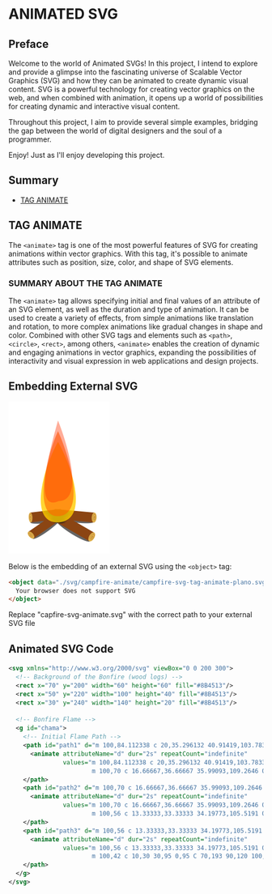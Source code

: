 # ANIMATED SVG

## Preface

Welcome to the world of Animated SVGs! In this project, I intend to explore and provide a glimpse into the fascinating universe of Scalable Vector Graphics (SVG) and how they can be animated to create dynamic visual content. SVG is a powerful technology for creating vector graphics on the web, and when combined with animation, it opens up a world of possibilities for creating dynamic and interactive visual content.

Throughout this project, I aim to provide several simple examples, bridging the gap between the world of digital designers and the soul of a programmer.

Enjoy! Just as I'll enjoy developing this project.


## Summary

- [TAG ANIMATE](#tag-animate)

## TAG ANIMATE

The `<animate>` tag is one of the most powerful features of SVG for creating animations within vector graphics. With this tag, it's possible to animate attributes such as position, size, color, and shape of SVG elements.

### SUMMARY ABOUT THE TAG ANIMATE

The `<animate>` tag allows specifying initial and final values of an attribute of an SVG element, as well as the duration and type of animation. It can be used to create a variety of effects, from simple animations like translation and rotation, to more complex animations like gradual changes in shape and color. Combined with other SVG tags and elements such as `<path>`, `<circle>`, `<rect>`, among others, `<animate>` enables the creation of dynamic and engaging animations in vector graphics, expanding the possibilities of interactivity and visual expression in web applications and design projects.

## Embedding External SVG

<img src="./svg/campfire-animate/campfire-svg-tag-animate-plano.svg" type="image/svg+xml" width="200" height="300" />

Below is the embedding of an external SVG using the `<object>` tag:
```html
<object data="./svg/campfire-animate/campfire-svg-tag-animate-plano.svg" type="image/svg+xml">
  Your browser does not support SVG
</object>
```

Replace "capfire-svg-animate.svg" with the correct path to your external SVG file

## Animated SVG Code

```svg
<svg xmlns="http://www.w3.org/2000/svg" viewBox="0 0 200 300">
  <!-- Background of the Bonfire (wood logs) -->
  <rect x="70" y="200" width="60" height="60" fill="#8B4513"/>
  <rect x="50" y="220" width="100" height="40" fill="#8B4513"/>
  <rect x="30" y="240" width="140" height="20" fill="#8B4513"/>

  <!-- Bonfire Flame -->
  <g id="chama">
    <!-- Initial Flame Path -->
    <path id="path1" d="m 100,84.112338 c 20,35.296132 40.91419,103.783342 0,105.888382 -38.91772,0.71997 -20,-70.59225 0,-105.888382" fill="#ffcc00" opacity="0.8" style="stroke-width:0.939363">
      <animate attributeName="d" dur="2s" repeatCount="indefinite" 
               values="m 100,84.112338 c 20,35.296132 40.91419,103.783342 0,105.888382 -38.91772,0.71997 -20,-70.59225 0,-105.888382;
                       m 100,70 c 16.66667,36.66667 35.99093,109.2646 0.87631,111.71163 C 66.892902,184.07982 83.333333,106.66667 100,70" />
    </path>
    <path id="path2" d="m 100,70 c 16.66667,36.66667 35.99093,109.2646 0.87631,111.71163 C 66.892902,184.07982 83.333333,106.66667 100,70" fill="#ff6600" opacity="0.6">
      <animate attributeName="d" dur="2s" repeatCount="indefinite" 
               values="m 100,70 c 16.66667,36.66667 35.99093,109.2646 0.87631,111.71163 C 66.892902,184.07982 83.333333,106.66667 100,70;
                       m 100,56 c 13.33333,33.33333 34.19773,105.5191 0.83991,105.96756 C 68.313945,176.40483 86.666667,103.33333 100,56" />
    </path>
    <path id="path3" d="m 100,56 c 13.33333,33.33333 34.19773,105.5191 0.83991,105.96756 C 68.313945,176.40483 86.666667,103.33333 100,56" fill="#ff3300" opacity="0.4">
      <animate attributeName="d" dur="2s" repeatCount="indefinite" 
               values="m 100,56 c 13.33333,33.33333 34.19773,105.5191 0.83991,105.96756 C 68.313945,176.40483 86.666667,103.33333 100,56;
                       m 100,42 c 10,30 30,95 0,95 C 70,193 90,120 100,42" />
    </path>
  </g>
</svg>
```
